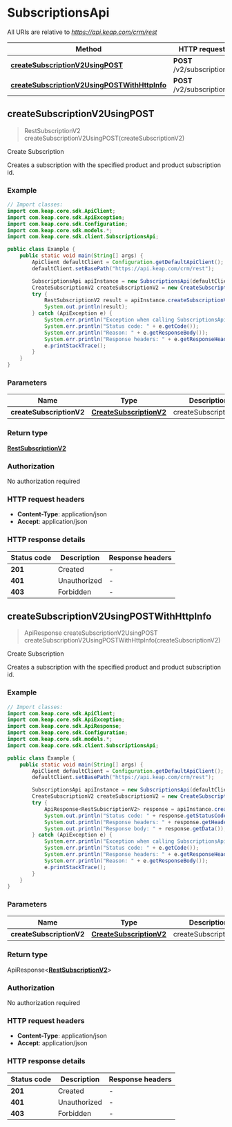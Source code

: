 # SubscriptionsApi

All URIs are relative to *https://api.keap.com/crm/rest*

| Method | HTTP request | Description |
|------------- | ------------- | -------------|
| [**createSubscriptionV2UsingPOST**](SubscriptionsApi.md#createSubscriptionV2UsingPOST) | **POST** /v2/subscriptions | Create Subscription |
| [**createSubscriptionV2UsingPOSTWithHttpInfo**](SubscriptionsApi.md#createSubscriptionV2UsingPOSTWithHttpInfo) | **POST** /v2/subscriptions | Create Subscription |



## createSubscriptionV2UsingPOST

> RestSubscriptionV2 createSubscriptionV2UsingPOST(createSubscriptionV2)

Create Subscription

Creates a subscription with the specified product and product subscription id.

### Example

```java
// Import classes:
import com.keap.core.sdk.ApiClient;
import com.keap.core.sdk.ApiException;
import com.keap.core.sdk.Configuration;
import com.keap.core.sdk.models.*;
import com.keap.core.sdk.client.SubscriptionsApi;

public class Example {
    public static void main(String[] args) {
        ApiClient defaultClient = Configuration.getDefaultApiClient();
        defaultClient.setBasePath("https://api.keap.com/crm/rest");

        SubscriptionsApi apiInstance = new SubscriptionsApi(defaultClient);
        CreateSubscriptionV2 createSubscriptionV2 = new CreateSubscriptionV2(); // CreateSubscriptionV2 | createSubscriptionV2
        try {
            RestSubscriptionV2 result = apiInstance.createSubscriptionV2UsingPOST(createSubscriptionV2);
            System.out.println(result);
        } catch (ApiException e) {
            System.err.println("Exception when calling SubscriptionsApi#createSubscriptionV2UsingPOST");
            System.err.println("Status code: " + e.getCode());
            System.err.println("Reason: " + e.getResponseBody());
            System.err.println("Response headers: " + e.getResponseHeaders());
            e.printStackTrace();
        }
    }
}
```

### Parameters


| Name | Type | Description  | Notes |
|------------- | ------------- | ------------- | -------------|
| **createSubscriptionV2** | [**CreateSubscriptionV2**](CreateSubscriptionV2.md)| createSubscriptionV2 | |

### Return type

[**RestSubscriptionV2**](RestSubscriptionV2.md)


### Authorization

No authorization required

### HTTP request headers

- **Content-Type**: application/json
- **Accept**: application/json

### HTTP response details
| Status code | Description | Response headers |
|-------------|-------------|------------------|
| **201** | Created |  -  |
| **401** | Unauthorized |  -  |
| **403** | Forbidden |  -  |

## createSubscriptionV2UsingPOSTWithHttpInfo

> ApiResponse<RestSubscriptionV2> createSubscriptionV2UsingPOST createSubscriptionV2UsingPOSTWithHttpInfo(createSubscriptionV2)

Create Subscription

Creates a subscription with the specified product and product subscription id.

### Example

```java
// Import classes:
import com.keap.core.sdk.ApiClient;
import com.keap.core.sdk.ApiException;
import com.keap.core.sdk.ApiResponse;
import com.keap.core.sdk.Configuration;
import com.keap.core.sdk.models.*;
import com.keap.core.sdk.client.SubscriptionsApi;

public class Example {
    public static void main(String[] args) {
        ApiClient defaultClient = Configuration.getDefaultApiClient();
        defaultClient.setBasePath("https://api.keap.com/crm/rest");

        SubscriptionsApi apiInstance = new SubscriptionsApi(defaultClient);
        CreateSubscriptionV2 createSubscriptionV2 = new CreateSubscriptionV2(); // CreateSubscriptionV2 | createSubscriptionV2
        try {
            ApiResponse<RestSubscriptionV2> response = apiInstance.createSubscriptionV2UsingPOSTWithHttpInfo(createSubscriptionV2);
            System.out.println("Status code: " + response.getStatusCode());
            System.out.println("Response headers: " + response.getHeaders());
            System.out.println("Response body: " + response.getData());
        } catch (ApiException e) {
            System.err.println("Exception when calling SubscriptionsApi#createSubscriptionV2UsingPOST");
            System.err.println("Status code: " + e.getCode());
            System.err.println("Response headers: " + e.getResponseHeaders());
            System.err.println("Reason: " + e.getResponseBody());
            e.printStackTrace();
        }
    }
}
```

### Parameters


| Name | Type | Description  | Notes |
|------------- | ------------- | ------------- | -------------|
| **createSubscriptionV2** | [**CreateSubscriptionV2**](CreateSubscriptionV2.md)| createSubscriptionV2 | |

### Return type

ApiResponse<[**RestSubscriptionV2**](RestSubscriptionV2.md)>


### Authorization

No authorization required

### HTTP request headers

- **Content-Type**: application/json
- **Accept**: application/json

### HTTP response details
| Status code | Description | Response headers |
|-------------|-------------|------------------|
| **201** | Created |  -  |
| **401** | Unauthorized |  -  |
| **403** | Forbidden |  -  |

